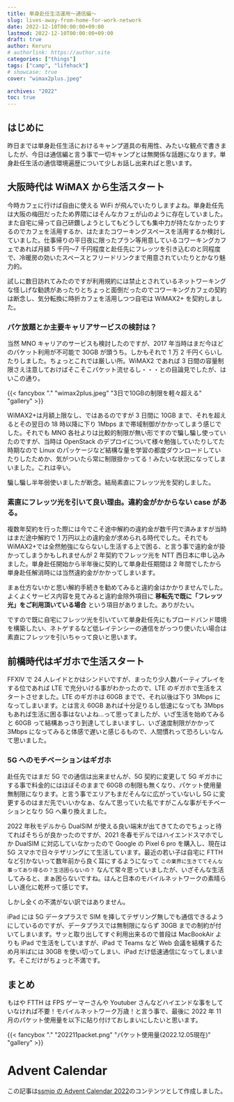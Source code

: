 ```yaml
---
title: 単身赴任生活運用〜通信編〜
slug: lives-away-from-home-for-work-network
date: 2022-12-10T00:00:00+09:00
lastmod: 2022-12-10T00:00:00+09:00
draft: true
author: Keruru
# authorlink: https://author.site
categories: ["things"]
tags: ["camp", "lifehack"]
# showcase: true
cover: "wimax2plus.jpeg"

archives: "2022"
toc: true
---
```


## はじめに

昨日までは単身赴任生活におけるキャンプ道具の有用性、みたいな観点で書きましたが、今日は通信編と言う事で一切キャンプとは無関係な話題になります。単身赴任生活の通信環境遍歴について少しお話し出来ればと思います。

## 大阪時代は WiMAX から生活スタート

今時カフェに行けば自由に使える WiFi が飛んでいたりしますよね。単身赴任先は大阪の梅田だったため界隈にはそんなカフェが山のように存在していました。また自宅に帰って自己研鑽しようとしてもどうしても集中力が持たなかったりするのでカフェを活用するか、はたまたコワーキングスペースを活用するか検討していました。仕事帰りの平日夜に限ったプラン等用意しているコワーキングカフェであれば月額 5 千円〜7 千円程度と赴任先にフレッツを引き込むのと同程度で、冷暖房の効いたスペースとフリードリンクまで用意されていたりとかなり魅力的。

試しに数日訪れてみたのですが利用規約には禁止とされているネットワーキングな怪しげな勧誘があったりとちょっと面倒だったのでコワーキングカフェの契約は断念し、気分転換に時折カフェを活用しつつ自宅は WiMAX2+ を契約しました。

### パケ放題とか主要キャリアサービスの検討は？

当然 MNO キャリアのサービスも検討したのですが、2017 年当時はまだ今ほどのパケット利用が不可能で 30GB が頭うち。しかもそれで 1 万 2 千円くらいしたりしました。ちょっとこれでは厳しい所。WiMAX2 であれば 3 日間の容量制限さえ注意しておけばそこそこパケット流せるし・・・との目論見でしたが、はいこの通り。

{{< fancybox "." "wimax2plus.jpeg" "3日で10GBの制限を軽々超える" "gallery" >}}

WiMAX2+は月額上限なし、ではあるのですが 3 日間に 10GB まで、それを超えるとその翌日の 18 時以降に下り 1Mbps まで帯域制御がかかってしまう感じでした。それでも MNO 各社よりは比較的制限が無い形ですので騙し騙し使っていたのですが、当時は OpenStack のデプロイについて様々勉強していたりしてた時期なので Linux のパッケージなど結構な量を学習の都度ダウンロードしていたりしたためか、気がついたら常に制限掛かってる！みたいな状況になってしまいました。これは辛い。

騙し騙し半年弱使いましたが断念。結局素直にフレッツ光を契約しました。

### 素直にフレッツ光を引いて良い理由。違約金がかからない case がある。

複数年契約を行った際には今でこそ途中解約の違約金が数千円で済みますが当時はまだ途中解約で 1 万円以上の違約金が求められる時代でした。それでも WiMAX2+では全然勉強にならないし生活する上で困る、と言う事で違約金が掛かってしまうかもしれませんが 2 年契約でフレッツ光を NTT 西日本に申し込みました。単身赴任開始から半年後に契約して単身赴任期間は 2 年間でしたから単身赴任解消時には当然違約金がかかってしまいます。

まぁ仕方ないかと思い解約手続きを勧めてみると違約金はかかりませんでした。よくよくサービス内容を見てみると違約金除外項目に **移転先で既に「フレッツ光」をご利用頂いている場合** という項目がありました。ありがたい。

ですので既に自宅にフレッツ光を引いていて単身赴任先にもブロードバンド環境を構築したい、ネトゲするなど低レイテンシーの通信をがっつり使いたい場合は素直にフレッツを引いちゃって良いと思います。

## 前橋時代はギガホで生活スタート

FFXIV で 24 人レイドとかはシンドいですが、まったり少人数パーティプレイをする位であれば LTE で充分いける事がわかったので、LTE のギガホで生活をスタートさせました。LTE のギガホは 60GB までで、それ以後は下り 3Mbps になってしまいます。とは言え 60GB あれば十分足りるし低速になっても 3Mbps もあれば生活に困る事はないよね...って思ってましたが、いざ生活を始めてみると 60GB って結構あっさり到達してしまいますし、いざ速度制限がかかって 3Mbps になってみると体感で遅いと感じるもので、人間慣れって恐ろしいなんて思いました。

### 5G へのモチベーションはギガホ

赴任先ではまだ 5G での通信は出来ませんが、5G 契約に変更して 5G ギガホにする事で料金的にはほぼそのままで 60GB の制限も無くなり、パケット使用量無制限になります。と言う事でエリアもまだそんなに広がっていないし 5G に変更するのはまだ先でいいかなぁ、なんて思っていた私ですがこんな事がモチベーションとなり 5G へ乗り換えました。

2022 年秋モデルから DualSIM が使える良い端末が出てきてたのでちょっと待てればそちらが良かったのですが、2021 冬春モデルではハイエンドスマホでしか DualSIM に対応していなかったので Google の Pixel 6 pro を購入し、現在は 5G スマホで日々テザリングにて生活しています。最近の若い子は自宅に FTTH など引かないって数年前から良く耳にするようになって `この業界に生きててそんな事ってあり得るの？生活困らないの？` なんて常々思っていましたが、いざそんな生活してみると、まぁ困らないですね。ほんと日本のモバイルネットワークの素晴らしい進化に乾杯って感じです。

しかし全くの不満がない訳ではありません。

iPad には 5G データプラスで SIM を挿してテザリング無しでも通信できるようにしているのですが、データプラスでは無制限にならず 30GB までの制約が付いてしまいます。サッと取り出してすぐ利用出来るので普段は MacBookAir よりも iPad で生活をしていますが、iPad で Teams など Web 会議を結構するため月半ばには 30GB を使い切ってしまい、iPad だけ低速通信になってしまいます。そこだけがちょっと不満です。

## まとめ

もはや FTTH は FPS ゲーマーさんや Youtuber さんなどハイエンドな事をしていなければ不要！モバイルネットワーク万歳！と言う事で、最後に 2022 年 11 月のパケット使用量を以下に貼り付けておしまいにしたいと思います。

{{< fancybox "." "202211packet.png" "パケット使用量(2022.12.05現在)" "gallery" >}}

# Advent Calendar

この記事は[ssmjp の Advent Calendar 2022](https://adventar.org/calendars/8092)のコンテンツとして作成しました。
